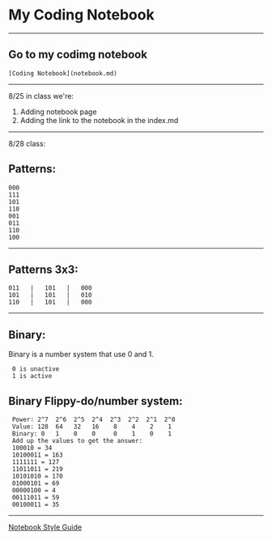 # My Coding Notebook
---
   ## Go to my codimg notebook
    [Coding Notebook](notebook.md)
---
8/25 in class we're:
1. Adding notebook page
2. Adding the link to the notebook in the index.md
---
8/28 class:
## Patterns:
    000
    111
    101
    110
    001
    011
    110
    100
---
## Patterns 3x3:
    011   |   101   |   000
    101   |   101   |   010
    110   |   101   |   000
---
## Binary:
Binary is a number system that use 0 and 1.
     
     0 is unactive
     1 is active

## Binary Flippy-do/number system:

     Power: 2^7  2^6  2^5  2^4  2^3  2^2  2^1  2^0
     Value: 128  64   32   16    8    4    2    1
     Binary: 0   1    0    0     0    1    0    1
     Add up the values to get the answer:
     100010 = 34
     10100011 = 163
     1111111 = 127
     11011011 = 219
     10101010 = 170
     01000101 = 69
     00000100 = 4
     00111011 = 59
     00100011 = 35
---
[Notebook Style Guide](style.md)
